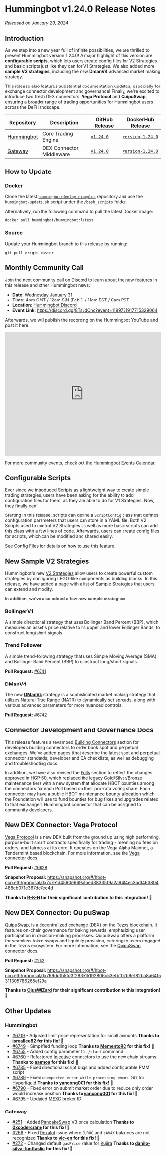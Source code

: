 # Hummingbot v1.24.0 Release Notes

*Released on January 29, 2024*

## Introduction

As we step into a new year full of infinite possibilities, we are thrilled to present Hummingbot version 1.24.0! A major highlight of this version are **configurable scripts**, which lets users create config files for V2 Strategies and basic scripts just like they can for V1 Strategies. We also added more **sample V2 strategies**, including the new **DmanV4** advanced market making strategy.

This release also features substantial documentation updates, especially for exchange connector development and governance! Finally, we're excited to introduce two fresh DEX connectors: **Vega Protocol** and **QuipuSwap**, ensuring a broader range of trading opportunities for Hummingbot users across the DeFi landscape.

| Repository | Description | GitHub Release | DockerHub Release |
|------------|-------------|----------------|-------------------|
| [Hummingbot](https://github.com/hummingbot/hummingbot) | Core Trading Engine | [`v1.24.0`](https://github.com/hummingbot/hummingbot/releases/tag/v1.24.0) | [`version-1.24.0`](https://hub.docker.com/r/hummingbot/hummingbot/tags?name=version-1.24.0) |
| [Gateway](https://github.com/hummingbot/gateway) | DEX Connector Middleware | [`v1.24.0`](https://github.com/hummingbot/gateway/releases/tag/v1.24.0) | [`version-1.24.0`](https://hub.docker.com/r/hummingbot/gateway/tags?name=version-1.24.0) |

## How to Update

### Docker

Clone the latest [`hummingbot/deploy-examples`](https://github.com/hummingbot/deploy-examples) repository and use the `hummingbot-update.sh` script under the `/bash_scripts` folder.

Alternatively, run the following command to pull the latest Docker image:

```
docker pull hummingbot/hummingbot:latest
```

### Source

Update your Hummingbot branch to this release by running:

```
git pull origin master
```

## Monthly Community Call

Join the next community call on [Discord](https://discord.gg/hummingbot) to learn about the new features in this release and other Hummingbot news:

* **Date**: Wednesday January 31
* **Time**: 4pm GMT / 12am SIN (Feb 1) / 11am EST / 8am PST 
* **Location**: [Hummingbot Discord](https://discord.gg/hummingbot)
* **Event Link**: <https://discord.gg/8TsJdCnc?event=1199751917715329064>

Afterwards, we will publish the recording on the Hummingbot YouTube and post it here.

<iframe style="width:100%; min-height:400px;" src="https://www.youtube.com/embed/_Yh_vdC-YY0" frameborder="0" allow="accelerometer; autoplay; encrypted-media; gyroscope; picture-in-picture" allowfullscreen></iframe>

For more community events, check out the [Hummingbot Events Calendar](https://lu.ma/u/hummingbot).

## Configurable Scripts

Ever since we introduced [Scripts](/scripts) as a lightweight way to create simple trading strategies, users have been asking for the ability to add configuration files for them, as they are able to do for V1 Strategies. Now, they finally can!

Starting in this release, scripts can define a `ScriptConfig` class that defines configuration parameters that users can store in a YAML file. Both V2 Scripts used to control V2 Strategies as well as more basic scripts can add this class with a few lines of code. Afterwards, users can create config files for scripts, which can be modified and shared easily.

See [Config Files](/client/config-files/#script-config-files) for details on how to use this feature.

## New Sample V2 Strategies

Hummingbot's new [V2 Strategies](/v2-strategies) allow users to create powerful custom strategies by configuring LEGO-like components as building blocks. In this release, we have added a page with a list of [Sample Strategies](/v2-strategies/examples/) that users can extend and modify.

In addition, we've also added a few new sample strategies:

### BollingerV1

A simple directional strategy that uses Bollinger Band Percent (BBP), which measures an asset's price relative to its upper and lower Bollinger Bands, to construct long/short signals.

### Trend Follower

A simple trend-following strategy that uses Simple Moving Average (SMA) and Bollinger Band Percent (BBP) to construct long/short signals.

**Pull Request:**  [#6741](https://github.com/hummingbot/hummingbot/pull/6741)

### DManV4

The new [**DManV4**](https://github.com/hummingbot/hummingbot/blob/development/scripts/v2_dman_v4_multiple_pairs.py) strategy is a sophisticated market making strategy that utilizes Natural True Range (NATR) to dynamically set spreads, along with various advanced parameters for more nuanced controls.

**Pull Request:** [#6742](https://github.com/hummingbot/hummingbot/pull/6742) 

## Connector Development and Governance Docs

This release features a revamped [Building Connectors](/developers/connectors/) section for developers building connectors to order book spot and perpetual exchanges. We've added pages tthat describe the latest spot and perpetual connector standards, developer and QA checklists, as well as debugging and troubleshooting docs.

In addition, we have also revised the [Polls](/governance/polls) section to reflect the changes approved in [HGP-50](https://snapshot.org/#/hbot.eth/proposal/0xc13f3b9fdaded22d1ce0b5528c9146fb2a762c41deed88e6c64e798465414738), which replaced the legacy Gold/Silver/Bronze maintenance tiers with a new system that allocate HBOT bounties among the connectors for each Poll based on their pro-rata voting share. Each connector may have a public HBOT maintenance bounty allocation which the Foundation will use to fund bounties for bug fixes and upgrades related to that exchange's Hummingbot connector that can be assigned to community developers.

## New DEX Connector: Vega Protocol

[Vega Protocol](https://vega.xyz/) is a new DEX built from the ground up using high performing, purpose-built smart contracts specifically for trading - meaning no fees on orders, and fairness at its core. It operates on the Vega Alpha Mainnet, a Tendermint based blockchain. For more information, see the [Vega](../exchanges/vega.md) connector docs.

**Pull Request:**  [#6628](https://github.com/hummingbot/hummingbot/pull/6628)

**Snapshot Proposal:** <https://snapshot.org/#/hbot-ncp.eth/proposal/0x7c7e1d4590e669a1bed38335f9a2a94f4ec3adf463804488cb071e367dc7ee4d>

**Thanks to [R-K-H](https://github.com/R-K-H) for their significant contribution to this integration! 🙏**


## New DEX Connector: QuipuSwap

[QuipuSwap](https://quipuswap.com/), is a decentralized exchange (DEX) on the Tezos blockchain. It features on-chain governance for baking rewards, emphasizing user participation in decision-making processes. QuipuSwap offers a platform for seamless token swaps and liquidity provision, catering to users engaged in the Tezos ecosystem. For more information, see the [QuipuSwap](../exchanges/quipuswap.md) connector docs.

**Pull Request:**  [#252](https://github.com/hummingbot/gateway/pull/252)

**Snapshot Proposal:** <https://snapshot.org/#/hbot-ncp.eth/proposal/0x769ddfb5fd3f283e15192806c53efbf02b9e182ba8a64f5311305786265ef29a>

**Thanks to [OjusWiZard](https://github.com/OjusWiZard) for their significant contribution to this integration! 🙏**

## Other Updates

### Hummingbot

- [#6719](https://github.com/hummingbot/hummingbot/pull/6719) - Adjusted limit price representation for small amounts **Thanks to [isreallee82](https://github.com/isreallee82) for this fix! 🙏**
- [#6749](https://github.com/hummingbot/hummingbot/pull/6749) - Simplified funding loop **Thanks to [MementoRC](https://github.com/MementoRC) for this fix! 🙏**
- [#6755](https://github.com/hummingbot/hummingbot/pull/6755) - Added config parameter to `./start` command
- [#6760](https://github.com/hummingbot/hummingbot/pull/6760) - Refactored [Injective](../exchanges/injective.md) connectors to use the new chain streams **Thanks to [aarmoa](https://github.com/aarmoa) for this fix! 🙏**
- [#6785](https://github.com/hummingbot/hummingbot/pull/6785) - Fixed directional script bugs and added configurable PMM script
- [#6789](https://github.com/hummingbot/hummingbot/pull/6789) - Fixed `unexpected_error_while_processing_event_201` for [Hyperliquid](../exchanges/hyperliquid.md) **Thanks to [yancong001](https://github.com/yancong001) for this fix! 🙏** 
- [#6790](https://github.com/hummingbot/hummingbot/pull/6790) - Fixed error on submit market order due to reduce only order would increase position **Thanks to [yancong001](https://github.com/yancong001) for this fix! 🙏** 
- [#6795](https://github.com/hummingbot/hummingbot/pull/6795) - Updated [MEXC](../exchanges/mexc/index.md) broker ID


### Gateway

- [#251](https://github.com/hummingbot/gateway/pull/251) - Added [PancakeSwap](../exchanges/gateway/pancakeswap.md) V3 price calculation **Thanks to [0xcodercrane](https://github.com/0xcodercrane) for this fix! 🙏** 
- [#266](https://github.com/hummingbot/gateway/pull/266) - Fixed [Dexalot](../exchanges/dexalot.md) issue where `EUROC` and `sAVAX` balances are not recognized  **Thanks to [vic-en](https://github.com/vic-en) for this fix! 🙏** 
- [#272](https://github.com/hummingbot/gateway/pull/272) - Changed default `gasPrice` value for [Kujira](../exchanges/kujira.md) **Thanks to [danilo-silva-funttastic](https://github.com/danilo-silva-funttastic) for this fix! 🙏** 


